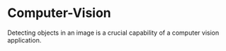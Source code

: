 # Computer-Vision
Detecting objects in an image is a crucial capability of a computer vision application. 
